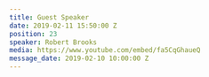 ```yaml
---
title: Guest Speaker
date: 2019-02-11 15:50:00 Z
position: 23
speaker: Robert Brooks
media: https://www.youtube.com/embed/fa5CqGhaueQ
message_date: 2019-02-10 10:00:00 Z
---
```


